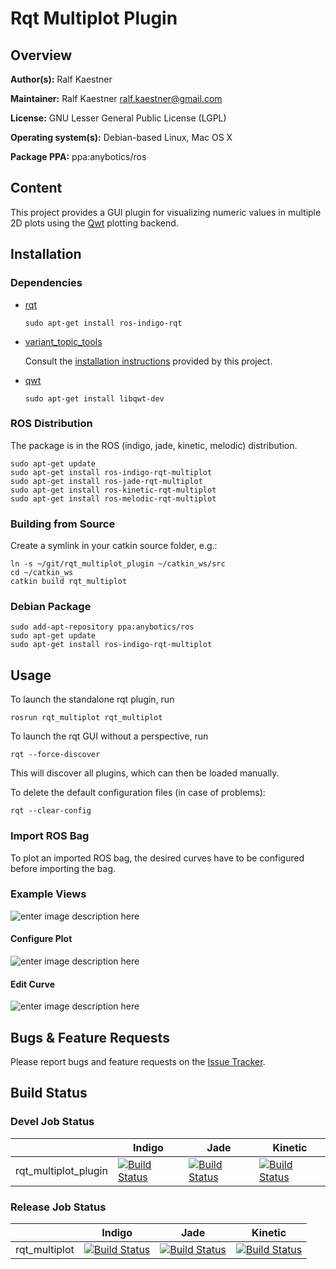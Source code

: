 # Rqt Multiplot Plugin

## Overview

**Author(s):** Ralf Kaestner

**Maintainer:** Ralf Kaestner <ralf.kaestner@gmail.com>

**License:** GNU Lesser General Public License (LGPL)

**Operating system(s):** Debian-based Linux, Mac OS X

**Package PPA:** ppa:anybotics/ros

## Content

This project provides a GUI plugin for visualizing numeric values in multiple 2D plots using the [Qwt](http://qwt.sourceforge.net) plotting backend.

## Installation
### Dependencies

- [rqt](http://wiki.ros.org/rqt)

    ```shell
    sudo apt-get install ros-indigo-rqt
    ```

- [variant_topic_tools](https://github.com/anybotics/variant)

  Consult the [installation instructions](https://github.com/anybotics/variant/blob/master/README.md#installation) provided by this project.

- [qwt](http://qwt.sourceforge.net/)

    ```shell
    sudo apt-get install libqwt-dev
    ```

### ROS Distribution

The package is in the ROS (indigo, jade, kinetic, melodic) distribution.

```shell
sudo apt-get update
sudo apt-get install ros-indigo-rqt-multiplot
sudo apt-get install ros-jade-rqt-multiplot
sudo apt-get install ros-kinetic-rqt-multiplot
sudo apt-get install ros-melodic-rqt-multiplot

```

### Building from Source

Create a symlink in your catkin source folder, e.g.:

```shell
ln -s ~/git/rqt_multiplot_plugin ~/catkin_ws/src
cd ~/catkin_ws
catkin build rqt_multiplot
```

### Debian Package

```shell
sudo add-apt-repository ppa:anybotics/ros
sudo apt-get update
sudo apt-get install ros-indigo-rqt-multiplot
```

## Usage

To launch the standalone rqt plugin, run

```shell
rosrun rqt_multiplot rqt_multiplot
```

To launch the rqt GUI without a perspective, run

```shell
rqt --force-discover
```

This will discover all plugins, which can then be loaded manually.

To delete the default configuration files (in case of problems):

```shell
rqt --clear-config
```

### Import ROS Bag

To plot an imported ROS bag, the desired curves have to be configured before
importing the bag.

### Example Views

![enter image description here](https://lh3.googleusercontent.com/-EF4aCvEV3ZU/V0Vku40VueI/AAAAAAAAajg/rdRvc-YWkPw50gPOGbGrtMtzMjgmBANfACLcB/s700/multiplot_1_legend.png "Overview")

#### Configure Plot

![enter image description here](https://lh3.googleusercontent.com/-E14yRrgKars/V0VlFJdDX5I/AAAAAAAAajo/2Nfo_ovj5dABrF7OQPExlMJY1gMAKK43QCLcB/s700/multiplot_configure_plot.png "Configure plot")

#### Edit Curve

![enter image description here](https://lh3.googleusercontent.com/-Ei_j84gwJ7U/V0VlWrjUumI/AAAAAAAAaj0/dEB0dkE2YJ8rCWpmql6ZW4f6iMlJgxv8ACLcB/s700/multiplot_edit_curve.png "Edit curve")

## Bugs & Feature Requests

Please report bugs and feature requests on the [Issue Tracker](https://github.com/anybotics/rqt_multiplot_plugin).

## Build Status

### Devel Job Status

| | Indigo  | Jade | Kinetic |
| --- | --- | --- | --- |
| rqt_multiplot_plugin | [![Build Status](http://build.ros.org/buildStatus/icon?job=Idev__rqt_multiplot_plugin__ubuntu_trusty_amd64)](http://build.ros.org/job/Idev__rqt_multiplot_plugin__ubuntu_trusty_amd64/) | [![Build Status](http://build.ros.org/buildStatus/icon?job=Jdev__rqt_multiplot_plugin__ubuntu_trusty_amd64)](http://build.ros.org/job/Jdev__rqt_multiplot_plugin__ubuntu_trusty_amd64/) | [![Build Status](http://build.ros.org/buildStatus/icon?job=Kdev__rqt_multiplot_plugin__ubuntu_xenial_amd64)](http://build.ros.org/job/Kdev__rqt_multiplot_plugin__ubuntu_xenial_amd64/) |

### Release Job Status

| | Indigo | Jade | Kinetic |
| --- | --- | --- | --- |
| rqt_multiplot | [![Build Status](http://build.ros.org/buildStatus/icon?job=Ibin_uT64__rqt_multiplot__ubuntu_trusty_amd64__binary)](http://build.ros.org/job/Ibin_uT64__rqt_multiplot__ubuntu_trusty_amd64__binary/) | [![Build Status](http://build.ros.org/buildStatus/icon?job=Jbin_uT64__rqt_multiplot__ubuntu_trusty_amd64__binary)](http://build.ros.org/job/Jbin_uT64__rqt_multiplot__ubuntu_trusty_amd64__binary/) | [![Build Status](http://build.ros.org/buildStatus/icon?job=Kbin_uX64__rqt_multiplot__ubuntu_xenial_amd64__binary)](http://build.ros.org/job/Kbin_uX64__rqt_multiplot__ubuntu_xenial_amd64__binary/) |
